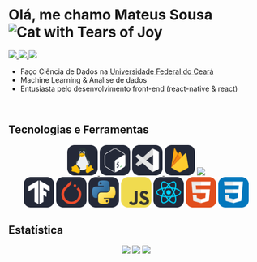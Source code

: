 # Olá, me chamo Mateus Sousa <img src="https://github.com/Tarikul-Islam-Anik/Animated-Fluent-Emojis/blob/master/Emojis/People%20with%20professions/Technologist%20Light%20Skin%20Tone.png" alt="Cat with Tears of Joy" width="62" height="65"/>

<div> 
  
  <a href="https://mateus.1090ptbr0@gmail.com" alt="Gmail">
    <img src="https://img.shields.io/badge/Gmail-EA4335.svg?style=for-the-badge&logo=Gmail&logoColor=white" height="25"  />
  </a>
  
  <a href="https://www.linkedin.com/in/mateus-sousa-do-carmo-737696268" alt="linkdin">
    <img src="https://img.shields.io/badge/LinkedIn-0077B5?style=for-the-badge&logo=linkedin&logoColor=white" height="25" />
  </a>
  
  <a href="">
    <img src="https://img.shields.io/github/followers/kaladabrio2020.svg?style=social&label=Follow&maxAge=2592000" eight="25" >
  </a>
  
</div>

* Faço Ciência de Dados na [Universidade Federal do Ceará](https://www.ufc.br/)
* Machine Learning & Analise de dados
* Entusiasta pelo desenvolvimento front-end (react-native & react)


&nbsp;

## Tecnologias e Ferramentas

<div align=center> 

  <a href="https://www.gnome.org/">
    <img src="https://github.com/tandpfun/skill-icons/blob/main/icons/Linux-Dark.svg"   height="60"/>
  </a> 
  <a>
    <img src="https://github.com/tandpfun/skill-icons/blob/main/icons/Bash-Dark.svg"    height="60"/>
  </a>
  <a href="https://code.visualstudio.com/">
    <img src="https://github.com/tandpfun/skill-icons/blob/main/icons/VSCode-Dark.svg"  height="60"/>
  </a>
  <img src="https://github.com/tandpfun/skill-icons/blob/main/icons/Firebase-Dark.svg" height=60/>
  <img src="https://user-images.githubusercontent.com/25181517/183914128-3fc88b4a-4ac1-40e6-9443-9a30182379b7.png" height=60/>
  
  <br>
  

  <img src="https://github.com/tandpfun/skill-icons/blob/main/icons/TensorFlow-Dark.svg" height=60/>
  <img src="https://github.com/tandpfun/skill-icons/blob/main/icons/PyTorch-Dark.svg"   height=60/>
  <img src="https://github.com/tandpfun/skill-icons/blob/main/icons/Python-Dark.svg"     height=60/>
  <img src="https://github.com/tandpfun/skill-icons/blob/main/icons/JavaScript.svg"      height=60/>
  <img src="https://github.com/tandpfun/skill-icons/blob/main/icons/React-Dark.svg"      height=60/>
  <img src="https://github.com/tandpfun/skill-icons/blob/main/icons/HTML.svg"            height=60/>
  <img src="https://github.com/tandpfun/skill-icons/blob/main/icons/CSS.svg"             height=60/>
</div>
      





## Estatística

<div align="center">
  <img src="http://github-profile-summary-cards.vercel.app/api/cards/productive-time?username=kaladabrio2020&theme=tokyonight&utcOffset=8"/>
  <img src="http://github-profile-summary-cards.vercel.app/api/cards/repos-per-language?username=kaladabrio2020&theme=tokyonight"/>
  <img src="http://github-profile-summary-cards.vercel.app/api/cards/profile-details?username=kaladabrio2020&theme=tokyonight"/>

</div>

<!--
![Snake animation](https://github.com/kaladabrio2020/kaladabrio2020/blob/output/github-contribution-grid-snake.svg)
-->
<!--
**kaladabrio2020/kaladabrio2020** is a ✨ _special_ ✨ repository because its `README.md` (this file) appears on your GitHub profile.

Here are some ideas to get you started:

- 🔭 I’m currently working on ...
- 🌱 I’m currently learning ...
- 👯 I’m looking to collaborate on ...
- 🤔 I’m looking for help with ...
- 💬 Ask me about ...
- 📫 How to reach me: ...
- 😄 Pronouns: ...
- ⚡ Fun fact: ...
-->
